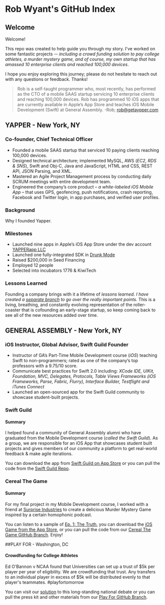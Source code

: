 # Rob Wyant's GitHub Index
## Welcome
Welcome! 

This repo was created to help guide you through my story. I've worked on some fantastic projects -- _including a crowd funding solution to pay college athletes, a murder mystery game, and of course, my own startup that has amassed 10 enterprise clients and reached 100,000 devices_. 

I hope you enjoy exploring this journey; please do not hesitate to reach out with any questions or feedback. Thanks!

> Rob is a self-taught programmer who, most recently, has performed as the CTO of a mobile SAAS startup servicing 10 enterprise clients and reaching 100,000 devices. Rob has programmed 10 iOS apps that are currently available in Apple’s App Store and teaches iOS Mobile Development (Swift) at General Assembly.
> -Rob; [rob@getaypper.com](mailto:rob@getyapper.com)

## YAPPER - New York, NY
### Co-founder, Chief Technical Officer
- Founded a mobile SAAS startup that serviced 10 paying clients reaching 100,000 devices.
- Designed technical architecture; implemented MySQL, AWS (_EC2, RDS & SNS_), Swift and Obj-C, Java and JavaScript, HTML and CSS, REST API, JSON Parsing, and XML. 
- Mastered an Agile Project Management process by conducting daily SCRUM meetings with entire development team. 
- Engineered the company’s core product – _a white-labeled iOS Mobile App_ – that uses GPS, geofencing, push notifications, crash reporting, Facebook and Twitter login, in app purchases, and verified user profiles. 

### Background
Why I founded Yapper.

### Milestones
- Launched nine apps in Apple’s iOS App Store under the dev account [YAPPERapp LLC](https://itunes.apple.com/us/developer/yapperapp-llc/id819629348)
- Launched one fully-integrated SDK in [Drunk Mode](https://itunes.apple.com/us/app/drunk-mode-party-app-friend/id628228162?mt=8)
- Raised $200,000 in Seed Financing
- Employed 12 people
- Selected into incubators 1776 & KiwiTech

### Lessons Learned
Founding a company brings with it a lifetime of _lessons learned_. *I have created a [separate branch](https://github.com/rwyant/index/tree/master/Yapper) to go over the really important points.* This is a living, breathing, and constantly evolving representation of the roller-coaster that is cofounding an early-stage startup, so keep coming back to see all of the new resources added over time. 

## GENERAL ASSEMBLY	- New York, NY
### iOS Instructor, Global Advisor, Swift Guild Founder
- Instructor of GA’s Part-Time Mobile Development course (_iOS_) teaching Swift to non-programmers; rated as one of the company’s top professors with a 9.75/10 score. 
- Communicate best practices for Swift 2.0 including: _XCode IDE, UIKit, Foundation, MVC, Delegates, Protocols, Table Views Frameworks (_iOS Frameworks, Parse, Fabric, Flurry_), Interface Builder, Testflight and iTunes Connect_
- Launched an open-sourced app for the Swift Guild community to showcase student-built projects.

### Swift Guild
#### Summary
I helped found a community of General Assembly alumni who have graduated from the Mobile Development course (_called the *Swift Guild*_). As a group, we are responsible for an iOS App that showcases student built projects and gives members of our community a platform to get real-world feedback & make agile iterations. 

You can download the app from [Swift Guild on App Store](https://itunes.apple.com/us/app/swift-guild/id1033229400?mt=8) or you can pull the code from the [Swift Guild Repo](https://github.com/rwyant/SwiftGuild).

### Cereal The Game
#### Summary
For my final project in my Mobile Development course, I worked with a friend at [Surprise Industries](http://surpriseindustries.com) to create a delicious Murder Mystery Game inspired by a certain homophonic podcast. 

You can listen to a sample of [Ep. 1: The Truth](http://insideyapper.com/CerealSample/Sample1.mp3), you can download the [iOS Game from the App Store](https://itunes.apple.com/us/app/cereal-the-game/id981244698?mt=8), or you can pull the code from our [Cereal The Game GitHub Branch](https://github.com/rwyant/index/tree/master/Cereal%20The%20Game). Enjoy!

##PLAY FOR - Washington, DC
#### Crowdfunding for College Athletes
Ed O'Bannon v NCAA found that Universities can set up a trust of $5k per player per year of eligibility. We are crowdfunding that trust. Any transfers to an individual player in excess of $5k will be distributed evenly to that player's teammates. #playfortomorrow

You can visit our [solution](http://playfor.co) to this long-standing national debate or you can pull the press kit and other materials from our [Play For GitHub Branch](https://github.com/rwyant/index/tree/master/Play%20For).